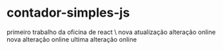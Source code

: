 # contador-simples-js

primeiro trabalho da oficina de react \ nova atualização
alteração online
nova alteração online
ultima alteração online
